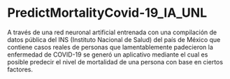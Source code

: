 # PredictMortalityCovid-19_IA_UNL
A través de una red neuronal artificial entrenada con una compilación de datos pública del INS (Instituto Nacional de Salud) del país de México que contiene casos reales de personas que lamentablemente padecieron la enfermedad de COVID-19 se generó un aplicativo mediante el cual es posible predecir el nivel de mortalidad de una persona con base en ciertos factores. 
